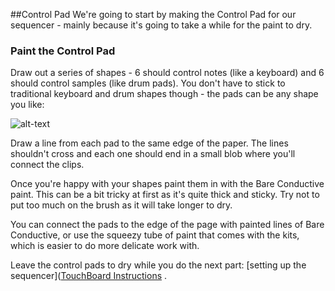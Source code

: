 ##Control Pad
We're going to start by making the Control Pad for our sequencer - mainly because it's going to take a while for the paint to dry.
### Paint the Control Pad

Draw out a series of shapes - 6 should control notes (like a keyboard) and 6 should control samples (like drum pads). You don't have to stick to traditional keyboard and drum shapes though - the pads can be any shape you like:

 ![alt-text](http://glasgow.coderdojo.co/DigitalDJ/controlpad.JPG "Paint the touch-sensitive control pads")

Draw a line from each pad to the same edge of the paper.  The lines shouldn't cross and each one should end in a small blob where you'll connect the clips.  

Once you're happy with your shapes paint them in with the Bare Conductive paint.  This can be a bit tricky at first as it's quite thick and sticky.  Try not to put too much on the brush as it will take longer to dry.

You can connect the pads to the edge of the page with painted lines of Bare Conductive, or use the squeezy tube of paint that comes with the kits, which is easier to do more delicate work with.

Leave the control pads to dry while you do the next part: [setting up the sequencer]([TouchBoard Instructions](http://glasgow.coderdojo.co/DigitalDJ/Sequencer.md)
.

